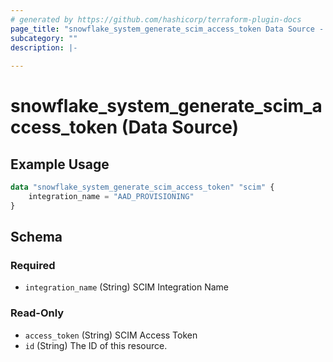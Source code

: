 ```yaml
---
# generated by https://github.com/hashicorp/terraform-plugin-docs
page_title: "snowflake_system_generate_scim_access_token Data Source - ml-terraform-provider-snowflake"
subcategory: ""
description: |-
  
---
```


# snowflake_system_generate_scim_access_token (Data Source)



## Example Usage

```terraform
data "snowflake_system_generate_scim_access_token" "scim" {
	integration_name = "AAD_PROVISIONING"
}
```

<!-- schema generated by tfplugindocs -->
## Schema

### Required

- `integration_name` (String) SCIM Integration Name

### Read-Only

- `access_token` (String) SCIM Access Token
- `id` (String) The ID of this resource.


